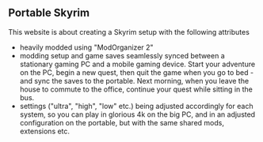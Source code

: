 ## Portable Skyrim

This website is about creating a Skyrim setup with the following attributes

- heavily modded using "ModOrganizer 2"
- modding setup and game saves seamlessly synced between a stationary gaming PC and a mobile gaming device. Start your adventure on the PC, begin a new quest, then quit the game when you go to bed - and sync the saves to the portable. Next morning, when you leave the house to commute to the office, continue your quest while sitting in the bus.
- settings ("ultra", "high", "low" etc.) being adjusted accordingly for each system, so you can play in glorious 4k on the big PC, and in an adjusted configuration on the portable, but with the same shared mods, extensions etc.
